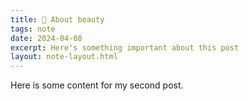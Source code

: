 ```yaml
---
title: 🌿 About beauty
tags: note
date: 2024-04-08
excerpt: Here's something important about this post
layout: note-layout.html
---
```

Here is some content for my second post.